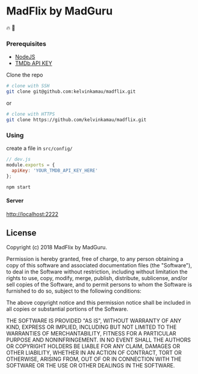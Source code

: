 # MadFlix by MadGuru

🔥 🚀


### Prerequisites

- [NodeJS](http://nodejs.org/)
- [TMDb API KEY](https://www.themoviedb.org/)

Clone the repo

```sh
# clone with SSH
git clone git@github.com:kelvinkamau/madflix.git
```

or

```sh
# clone with HTTPS
git clone https://github.com/kelvinkamau/madflix.git
```

### Using

create a file in `src/config/`

```js
// dev.js
module.exports = {
  apiKey: 'YOUR_TMDB_API_KEY_HERE'
};
```

```sh
npm start
```

#### Server

[http://localhost:2222](http://localhost:2222)

## License

Copyright (c) 2018 MadFlix by MadGuru.

Permission is hereby granted, free of charge, to any person obtaining a copy
of this software and associated documentation files (the "Software"), to deal
in the Software without restriction, including without limitation the rights
to use, copy, modify, merge, publish, distribute, sublicense, and/or sell
copies of the Software, and to permit persons to whom the Software is
furnished to do so, subject to the following conditions:

The above copyright notice and this permission notice shall be included in all
copies or substantial portions of the Software.

THE SOFTWARE IS PROVIDED "AS IS", WITHOUT WARRANTY OF ANY KIND, EXPRESS OR
IMPLIED, INCLUDING BUT NOT LIMITED TO THE WARRANTIES OF MERCHANTABILITY,
FITNESS FOR A PARTICULAR PURPOSE AND NONINFRINGEMENT. IN NO EVENT SHALL THE
AUTHORS OR COPYRIGHT HOLDERS BE LIABLE FOR ANY CLAIM, DAMAGES OR OTHER
LIABILITY, WHETHER IN AN ACTION OF CONTRACT, TORT OR OTHERWISE, ARISING FROM,
OUT OF OR IN CONNECTION WITH THE SOFTWARE OR THE USE OR OTHER DEALINGS IN THE
SOFTWARE.

